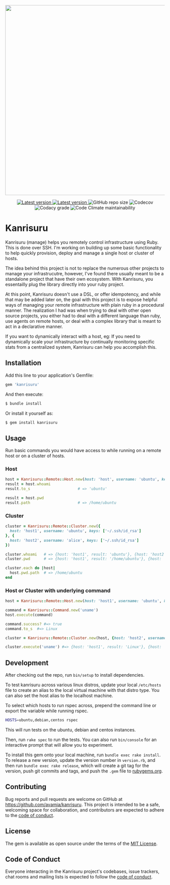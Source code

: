 <p align='center'>
  <img src="https://s3.us-east-2.amazonaws.com/kanrisuru.com/kanrisuru-banner-02.png" width="600" />
</p>

<p align="center">
  <a href="https://rubygems.org/gems/kanrisuru">
    <img src="https://img.shields.io/gem/v/kanrisuru?style=flat-square" alt="Latest version" />
  </a> 
  <a href="https://github.com/avamia/kanrisuru/blob/main/LICENSE.txt">
    <img src="https://img.shields.io/github/license/avamia/kanrisuru?style=flat-square" alt="Latest version" />
  </a> 
  <img src="https://img.shields.io/github/repo-size/avamia/kanrisuru?style=flat-square" alt="GitHub repo size" />
  <img src="https://img.shields.io/codecov/c/gh/avamia/kanrisuru?token=2Q1BE106B2&style=flat-square" alt="Codecov" /> 
  <img src="https://img.shields.io/codacy/grade/9e839eb160bc445ea4e81b64cef22b27?style=flat-square" alt="Codacy grade" />
  <img src="https://img.shields.io/codeclimate/maintainability/avamia/kanrisuru?style=flat-square" alt="Code Climate maintainability" />
</p>

# Kanrisuru

Kanrisuru (manage) helps you remotely control infrastructure using Ruby. This is done over SSH. I'm working on building up some basic functionality to help quickly provision, deploy and manage a single host or cluster of hosts.

The idea behind this project is not to replace the numerous other projects to manage your infrastrucutre, however, I've found there usually meant to be a standalone project that have their own ecosystem. With Kanrisuru, you essentailly plug the library directly into your ruby project.

At this point, Kanrisuru doesn't use a DSL, or offer idempotency, and while that may be added later on, the goal with this project is to expose helpful ways of managing your remote infrastructure with plain ruby in a procedural manner. The realization I had was when trying to deal with other open source projects, you either had to deal with a different language than ruby, use agents on remote hosts, or deal with a complex library that is meant to act in a declarative manner.

If you want to dynamically interact with a host, eg: If you need to dynamically scale your infrastructure by continually monitoring specific stats from a centralized system, Kanrisuru can help you accomplish this.

## Installation

Add this line to your application's Gemfile:

```ruby
gem 'kanrisuru'
```

And then execute:

```bash
$ bundle install
```

Or install it yourself as:

```bash
$ gem install kanrisuru
```

## Usage
Run basic commands you would have access to while running on a remote host or on a cluster of hosts.

### Host
```ruby
host = Kanrisuru::Remote::Host.new(host: 'host', username: 'ubuntu', keys: ['~/.ssh/id_rsa'])
result = host.whoami   
result.to_s						# => 'ubuntu'

result = host.pwd
result.path 					# => /home/ubuntu 
```

### Cluster 
```ruby
cluster = Kanrisuru::Remote::Cluster.new({
  host: 'host1', username: 'ubuntu', keys: ['~/.ssh/id_rsa']
}, {
  host: 'host2', username: 'alice', keys: ['~/.ssh/id_rsa']
})

cluster.whoami   # => {host: 'host1', result: 'ubuntu'}, {host: 'host2', result: 'alice'}
cluster.pwd      # => {host: 'host1', result: '/home/ubuntu'}, {host: 'host2', result: '/home/alice'}

cluster.each do |host|
  host.pwd.path  # => /home/ubuntu
end
```

### Host or Cluster with underlying command
```ruby
host = Kanrisuru::Remote::Host.new(host: 'host1', username: 'ubuntu', keys: ['~/.ssh/id_rsa'])

command = Kanrisuru::Command.new('uname')
host.execute(command)

command.success? #=> true
command.to_s  #=> Linux

cluster = Kanrisuru::Remote::Cluster.new(host, {host: 'host2', username: 'alice', keys: ['~/.ssh/id_rsa']})

cluster.execute('uname') #=> {host: 'host1', result: 'Linux'}, {host: 'host2', result: 'Linux'}
```

## Development

After checking out the repo, run `bin/setup` to install dependencies. 


To test kanrisuru across various linux distros, update your local `/etc/hosts` file to create an alias to the local virtual machine with that distro type. You can also set the host alias to the localhost machine.

To select which hosts to run rspec across, prepend the command line or export the variable while running rspec.

```bash
HOSTS=ubuntu,debian,centos rspec
```

This will run tests on the ubuntu, debian and centos instances.


Then, run `rake spec` to run the tests. You can also run `bin/console` for an interactive prompt that will allow you to experiment.

To install this gem onto your local machine, run `bundle exec rake install`. To release a new version, update the version number in `version.rb`, and then run `bundle exec rake release`, which will create a git tag for the version, push git commits and tags, and push the `.gem` file to [rubygems.org](https://rubygems.org).

## Contributing

Bug reports and pull requests are welcome on GitHub at https://github.com/avamia/kanrisuru. This project is intended to be a safe, welcoming space for collaboration, and contributors are expected to adhere to the [code of conduct](https://github.com/avamia/kanrisuru/blob/master/CODE_OF_CONDUCT.md).

## License

The gem is available as open source under the terms of the [MIT License](https://opensource.org/licenses/MIT).

## Code of Conduct

Everyone interacting in the Kanrisuru project's codebases, issue trackers, chat rooms and mailing lists is expected to follow the [code of conduct](https://github.com/avamia/kanrisuru/blob/master/CODE_OF_CONDUCT.md).
